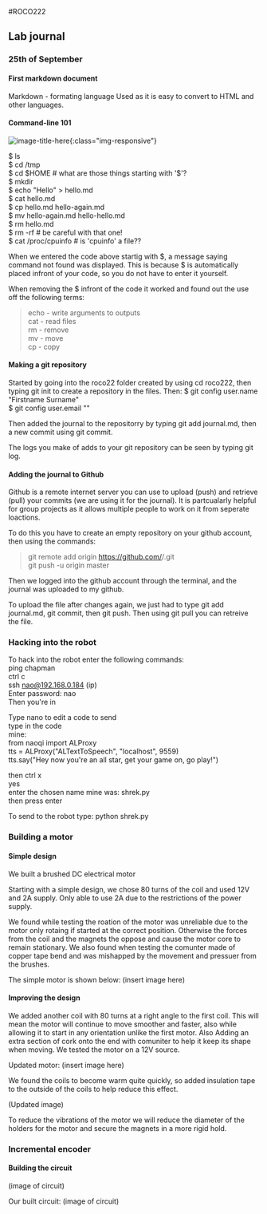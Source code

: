 #ROCO222

## Lab journal
### 25th of September

#### First markdown document

Markdown - formating language
Used as it is easy to convert to HTML and other languages.

#### Command-line 101

![image-title-here](file:///home/student/Pictures/codeHELLO.png){:class="img-responsive"}

$ ls  
$ cd /tmp  
$ cd $HOME # what are those things starting with '$'?  
$ mkdir  
$ echo "Hello" > hello.md  
$ cat hello.md  
$ cp hello.md hello-again.md  
$ mv hello-again.md hello-hello.md  
$ rm hello.md  
$ rm -rf # be careful with that one!  
$ cat /proc/cpuinfo # is 'cpuinfo' a file??  

When we entered the code above startig with $, a message saying command not found was displayed. This is because $ is automatically placed infront of your code, so you do not have to enter it yourself. 

When removing the $ infront of the code it worked and found out the use off the following terms:

>echo - write arguments to outputs  
>cat - read files  
rm - remove  
>mv - move  
cp - copy   

#### Making a git repository

Started by going into the roco22 folder created by using cd roco222, then typing git init to create a repository in the files.
Then:
$ git config user.name "Firstname Surname"  
$ git config user.email "<email>"  

Then added the journal to the repositorry by typing git add journal.md, then a new commit using git commit.

The logs you make of adds to your git repository can be seen by typing git log.

#### Adding the journal to Github

Github is a remote internet server you can use to upload (push) and retrieve (pull) your commits (we are using it for the journal). It is partcualarly helpful for group projects as it allows multiple people to work on it from seperate loactions.

To do this you have to create an empty repository on your github account, then using the commands:

> git remote add origin https://github.com/<username>/<repositoryname>.git  
> git push -u origin master  

Then we logged into the github account through the terminal, and the journal was uploaded to my github.

To upload the file after changes again, we just had to type git add journal.md, git commit, then git push. Then using git pull you can retreive the file.

### Hacking into the robot


To hack into the robot enter the following commands:  
ping chapman   
ctrl c  
ssh nao@192.168.0.184 (ip)  
Enter password: nao  
Then you're in  

Type nano to edit a code to send  
type in the code  
mine:  
from naoqi import ALProxy  
tts = ALProxy("ALTextToSpeech", "localhost", 9559)  
tts.say("Hey now you're an all star, get your game on, go play!")  

then ctrl x  
yes  
enter the chosen name mine was: shrek.py  
then press enter  
  
To send to the robot type: python shrek.py  

### Building a motor

#### Simple design

We built a brushed DC electrical motor  

Starting with a simple design, we chose 80 turns of the coil and used 12V and 2A supply.
Only able to use 2A due to the restrictions of the power supply.

We found while testing the roation of the motor was unreliable due to the motor only rotaing if started at the correct position.
Otherwise the forces from the coil and the magnets the oppose and cause the motor core to remain stationary. 
We also found when testing the comunter made of copper tape bend and was mishapped by the movement and pressuer from the brushes.

The simple motor is shown below:
(insert image here)

#### Improving the design

We added another coil with 80 turns at a right angle to the first coil. This will mean the motor will continue to move smoother and faster, also while allowing it to start in any orientation unlike the first motor.
Also Adding an extra section of cork onto the end with comuniter to help it keep its shape when moving. 
We tested the motor on a 12V source.

Updated motor:
(insert image here)

We found the coils to become warm quite quickly, so added insulation tape to the outside of the coils to help reduce this effect.  

(Updated image)

To reduce the vibrations of the motor we will reduce the diameter of the holders for the motor and secure the magnets in a more rigid hold.

### Incremental encoder

#### Building the circuit

(image of circuit)

Our built circuit:
(image of circuit)

